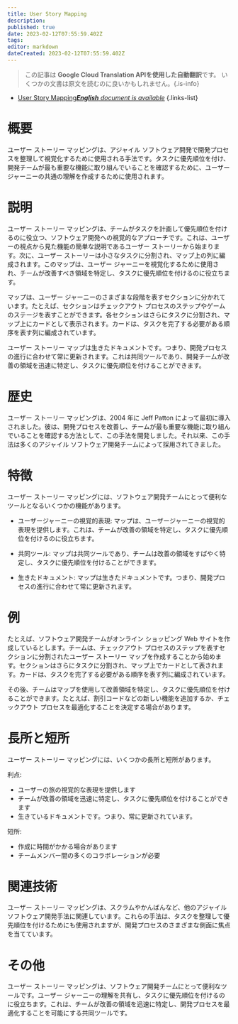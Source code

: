 ```yaml
---
title: User Story Mapping
description: 
published: true
date: 2023-02-12T07:55:59.402Z
tags: 
editor: markdown
dateCreated: 2023-02-12T07:55:59.402Z
---
```


> この記事は **Google Cloud Translation APIを使用した自動翻訳**です。
いくつかの文書は原文を読むのに良いかもしれません。{.is-info}



- [User Story Mapping***English** document is available*](/en/Knowledge-base/Dictionary/user-story-mapping)
{.links-list}


# 概要
ユーザー ストーリー マッピングは、アジャイル ソフトウェア開発で開発プロセスを整理して視覚化するために使用される手法です。タスクに優先順位を付け、開発チームが最も重要な機能に取り組んでいることを確認するために、ユーザージャーニーの共通の理解を作成するために使用されます。

# 説明
ユーザー ストーリー マッピングは、チームがタスクを計画して優先順位を付けるのに役立つ、ソフトウェア開発への視覚的なアプローチです。これは、ユーザーの視点から見た機能の簡単な説明であるユーザー ストーリーから始まります。次に、ユーザー ストーリーは小さなタスクに分割され、マップ上の列に編成されます。このマップは、ユーザー ジャーニーを視覚化するために使用され、チームが改善すべき領域を特定し、タスクに優先順位を付けるのに役立ちます。

マップは、ユーザー ジャーニーのさまざまな段階を表すセクションに分かれています。たとえば、セクションはチェックアウト プロセスのステップやゲームのステージを表すことができます。各セクションはさらにタスクに分割され、マップ上にカードとして表示されます。カードは、タスクを完了する必要がある順序を表す列に編成されています。

ユーザー ストーリー マップは生きたドキュメントです。つまり、開発プロセスの進行に合わせて常に更新されます。これは共同ツールであり、開発チームが改善の領域を迅速に特定し、タスクに優先順位を付けることができます。

# 歴史
ユーザー ストーリー マッピングは、2004 年に Jeff Patton によって最初に導入されました。彼は、開発プロセスを改善し、チームが最も重要な機能に取り組んでいることを確認する方法として、この手法を開発しました。それ以来、この手法は多くのアジャイル ソフトウェア開発チームによって採用されてきました。

# 特徴
ユーザー ストーリー マッピングには、ソフトウェア開発チームにとって便利なツールとなるいくつかの機能があります。

- ユーザージャーニーの視覚的表現: マップは、ユーザージャーニーの視覚的表現を提供します。これは、チームが改善の領域を特定し、タスクに優先順位を付けるのに役立ちます。

- 共同ツール: マップは共同ツールであり、チームは改善の領域をすばやく特定し、タスクに優先順位を付けることができます。

- 生きたドキュメント: マップは生きたドキュメントです。つまり、開発プロセスの進行に合わせて常に更新されます。

# 例
たとえば、ソフトウェア開発チームがオンライン ショッピング Web サイトを作成しているとします。チームは、チェックアウト プロセスのステップを表すセクションに分割されたユーザー ストーリー マップを作成することから始めます。セクションはさらにタスクに分割され、マップ上でカードとして表されます。カードは、タスクを完了する必要がある順序を表す列に編成されています。

その後、チームはマップを使用して改善領域を特定し、タスクに優先順位を付けることができます。たとえば、割引コードなどの新しい機能を追加するか、チェックアウト プロセスを最適化することを決定する場合があります。

# 長所と短所
ユーザー ストーリー マッピングには、いくつかの長所と短所があります。

利点:
- ユーザーの旅の視覚的な表現を提供します
- チームが改善の領域を迅速に特定し、タスクに優先順位を付けることができます
- 生きているドキュメントです。つまり、常に更新されています。

短所:
- 作成に時間がかかる場合があります
- チームメンバー間の多くのコラボレーションが必要

# 関連技術
ユーザー ストーリー マッピングは、スクラムやかんばんなど、他のアジャイル ソフトウェア開発手法に関連しています。これらの手法は、タスクを整理して優先順位を付けるためにも使用されますが、開発プロセスのさまざまな側面に焦点を当てています。

# その他
ユーザー ストーリー マッピングは、ソフトウェア開発チームにとって便利なツールです。ユーザー ジャーニーの理解を共有し、タスクに優先順位を付けるのに役立ちます。これは、チームが改善の領域を迅速に特定し、開発プロセスを最適化することを可能にする共同ツールです。